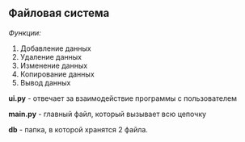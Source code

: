 ## Файловая система
*Функции:*
1. Добавление данных
2. Удаление данных
3. Изменение данных
4. Копирование данных
5. Вывод данных

**ui.py** - отвечает за взаимодействие программы с пользователем

**main.py** - главный файл, который вызывает всю цепочку

**db** - папка, в которой хранятся 2 файла.
